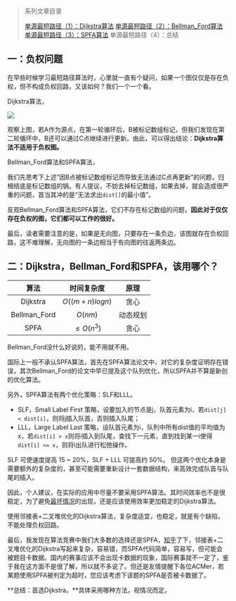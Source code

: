 > 系列文章目录
>
> [单源最短路径（1）：Dijkstra算法](https://61mon.com/index.php/archives/194/)
> [单源最短路径（2）：Bellman_Ford算法](https://61mon.com/index.php/archives/195/)
> [单源最短路径（3）：SPFA算法](https://61mon.com/index.php/archives/196/)
> 单源最短路径（4）：总结


<!--more-->


## 一：负权问题

在早些时候学习最短路径算法时，心里就一直有个疑问，如果一个图仅仅是存在负权，但不构成负权回路，又该如何？我们一个一个看。

Dijkstra算法，

![](https://61mon.com/images/illustrations/SingleSourceShortestPaths/11.png)

观察上图，若A作为源点，在第一轮循环后，B被标记数组标记，但我们发现在第二轮循环中，B还可以通过C点继续进行更新。由此，可以得出结论：**Dijkstra算法不适用于负权图。**

Bellman_Ford算法和SPFA算法，

我们先思考下上述“因B点被标记数组标记而导致无法通过C点再更新”的问题，归根结底是标记数组的锅。有人提议，不妨去掉标记数组，如果去掉，就会造成很严重的问题，首当其冲的是“无法求出`dist[]`的最小值”。

反观Bellman_Ford算法和SPFA算法，它们不存在标记数组的问题，**因此对于仅仅存在负权的图，它们都可以工作的很好。**

最后，读者需要注意的是，如果是无向图，只要存在一条负边，该图就存在负权回路，这不难理解，无向图的一条边相当于有向图的往返两条边。

## 二：Dijkstra，Bellman_Ford和SPFA，该用哪个？

|      算法      |     时间复杂度      |  原理  |
| :----------: | :------------: | :--: |
|   Dijkstra   | $O((m+n)logn)$ |  贪心  |
| Bellman_Ford |    $O(nm)$     | 动态规划 |
|     SPFA     |   $≤O(n^3)$    |  贪心  |

Bellman_Ford没什么好说的，能不用就不用。

国际上一般不承认SPFA算法，首先在SPFA算法论文中，对它的复杂度证明存在错误，其次Bellman_Ford的论文中早已提及这个队列优化，所以SPFA并不算是新创的优化算法。

另外，SPFA算法有两个优化策略：SLF和LLL。

* SLF，Small Label First 策略，设要加入的节点是j，队首元素为i，若`dist[j] < dist[i]`，则将j插入队首，否则插入队尾； 
* LLL，Large Label Last 策略，设队首元素为i，队列中所有dist值的平均值为x，若`dist[i] > x`则将i插入到队尾，查找下一元素，直到找到某一i使得`dist[i] <= x`，则将i出队进行松弛操作。 

SLF 可使速度提高 15 ~ 20%，SLF + LLL 可提高约 50%。 但这两个优化本身是需要额外的复杂度的，甚至可能需要重新设计一套数据结构，来高效完成队首与队尾的插入。

因此，个人建议，在实际的应用中尽量不要采用SPFA算法。其时间效率也不是很稳定，为了避免[最坏情况](https://61mon.com/index.php/archives/196/#menu_index_5)的出现，还是应该使用效率更加稳定的Dijkstra算法。

使用邻接表+二叉堆优化的Dijkstra算法，复杂度适宜，也稳定，就是有个缺陷，不能处理负权回路。

最后，我发现在算法竞赛中我们大多数的选择还是SPFA，[知乎](https://www.zhihu.com/question/37832084)了下，邻接表+二叉堆优化的Dijkstra写起来复杂，容易错，而SPFA代码简单，容易写，但可能会被题目卡数据。国内的赛事应该不会出现卡数据的现象，国际赛事就不一定了，鉴于我在这方面不是很了解，所以就不多说了。但还是友情提醒下各位ACMer，若某题使用SPFA被判定为超时，您应该考虑下该题的SPFA是否被卡数据了。

**总结：首选Dijkstra。**具体采用哪种方法，视情况而定。
